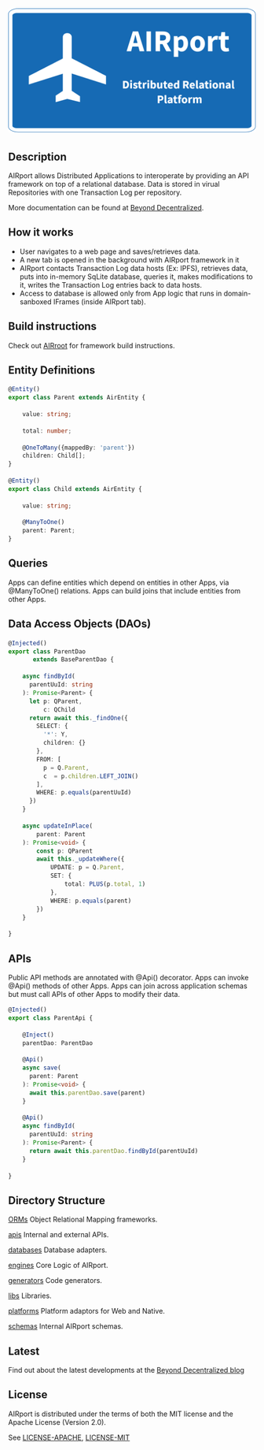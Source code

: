 # ![AIRport - Decentralized Relational Platform](/AIRport_logo_2x1.png)

## Description <a name="description"></a>
AIRport allows Distributed Applications to interoperate by providing an API
framework on top of a relational database. Data is stored in virual
Repositories with one Transaction Log per repository.

More documentation can be found at [Beyond Decentralized](https://beyond-decentralized.world/documentation.html).

## How it works

*  User navigates to a web page and saves/retrieves data.
*  A new tab is opened in the background with AIRport framework in it
*  AIRport contacts Transaction Log data hosts (Ex: IPFS), retrieves data,
puts into in-memory SqLite database, queries it, makes modifications to it,
writes the Transaction Log entries back to data hosts.
*  Access to database is allowed only from App logic that runs in
 domain-sanboxed IFrames (inside AIRport tab).

## Build instructions

Check out [AIRroot](https://github.com/beyond-decentralized/AIRroot) for framework build instructions.

## Entity Definitions

```typescript
@Entity()
export class Parent extends AirEntity {

    value: string;

    total: number;

    @OneToMany({mappedBy: 'parent'})
    children: Child[];
}

@Entity()
export class Child extends AirEntity {

    value: string;

    @ManyToOne()
    parent: Parent;
}
```

## Queries

Apps can define entities which depend on entities in other
Apps, via @ManyToOne() relations.  Apps can build joins that include 
entities from other Apps.

## Data Access Objects (DAOs)

```typescript
@Injected()
export class ParentDao 
       extends BaseParentDao {

    async findById(
      parentUuId: string
    ): Promise<Parent> {
      let p: QParent,
          c: QChild
      return await this._findOne({
        SELECT: {
          '*': Y,
      	  children: {}
        },
        FROM: [
          p = Q.Parent,
          c  = p.children.LEFT_JOIN()
        ],
        WHERE: p.equals(parentUuId)
      })
    }

    async updateInPlace(
        parent: Parent
    ): Promise<void> {
        const p: QParent
        await this._updateWhere({
            UPDATE: p = Q.Parent,
            SET: {
                total: PLUS(p.total, 1)
            },
            WHERE: p.equals(parent)
        })
    }

}
```

## APIs

Public API methods are annotated with @Api() decorator.  Apps can
invoke @Api() methods of other Apps.  Apps can join across
application schemas but must call APIs of other Apps to modify
their data.   


```typescript
@Injected()
export class ParentApi {

    @Inject()
    parentDao: ParentDao

    @Api()
    async save(
      parent: Parent
    ): Promise<void> {
      await this.parentDao.save(parent)
    }

    @Api()
    async findById(
      parentUuId: string
    ): Promise<Parent> {
      return await this.parentDao.findById(parentUuId)
    }

}
```

## Directory Structure

[ORMs](/ORMs)
Object Relational Mapping frameworks.

[apis](/apis)
Internal and external APIs.

[databases](/databases)
Database adapters.

[engines](/engines)
Core Logic of AIRport.

[generators](/generators)
Code generators.

[libs](/libs)
Libraries.

[platforms](/platforms)
Platform adaptors for Web and Native.

[schemas](/schemas)
Internal AIRport schemas.

## Latest
Find out about the latest developments at the [Beyond Decentralized blog](https://beyond-decentralized.world/blog.html)

## License
AIRport is distributed under the terms of both the MIT license and the Apache License (Version 2.0).

See [LICENSE-APACHE](LICENSE-APACHE), [LICENSE-MIT](LICENSE-MIT)
